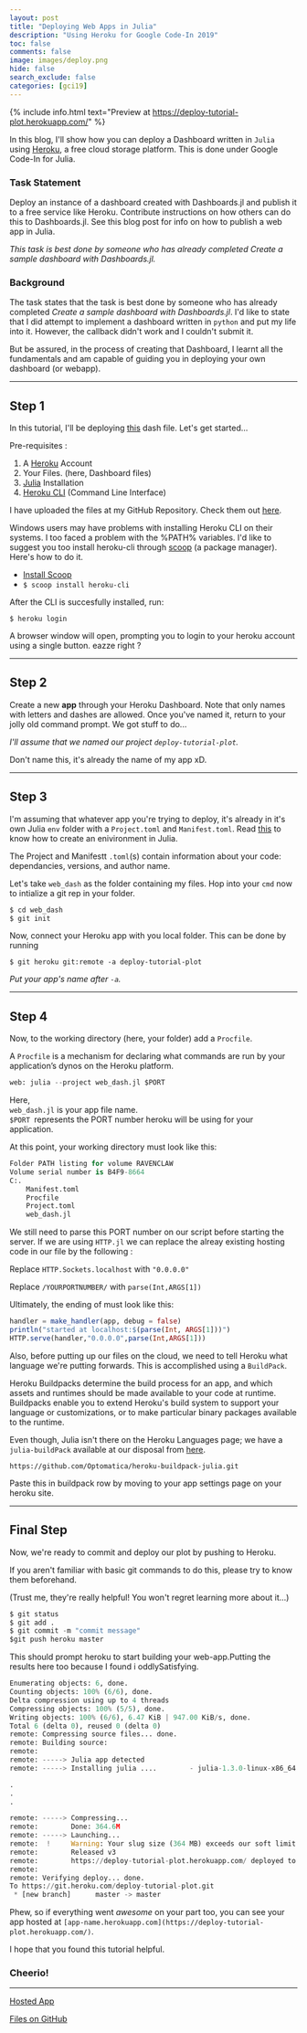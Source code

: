 ```yaml
---
layout: post
title: "Deploying Web Apps in Julia"
description: "Using Heroku for Google Code-In 2019"
toc: false
comments: false
image: images/deploy.png
hide: false
search_exclude: false
categories: [gci19]
--- 
```


{% include info.html text="Preview at https://deploy-tutorial-plot.herokuapp.com/" %}

In this blog, I'll show how you can deploy a Dashboard written in `Julia` using [Heroku](https://heroku.com/), a free cloud storage platform. This is done under Google Code-In for Julia.

### Task Statement

Deploy an instance of a dashboard created with Dashboards.jl and publish it to a free service like Heroku. Contribute instructions on how others can do this to Dashboards.jl. See this blog post for info on how to publish a web app in Julia.

*This task is best done by someone who has already completed Create a sample dashboard with Dashboards.jl.*

### Background

The task states that the task is best done by someone who has already completed *Create a sample dashboard with Dashboards.jl*. 
I'd like to state that I did attempt to implement a dashboard written in `python` and put my life into it. However, the callback didn't work and I couldn't submit it. 

But be assured, in the process of creating that Dashboard, I learnt all the fundamentals and am capable of guiding you in deploying  your own dashboard (or webapp).

---

## Step 1

In this tutorial, I'll be deploying [this](https://github.com/waralex/DashboardsExamples/blob/master/dash_tutorial/3_basic_dash_callbacks_2.jl) dash file.
Let's get started...

Pre-requisites :

1. A [Heroku](https://heroku.com/) Account
2. Your Files. (here, Dashboard files)
3. [Julia](https://julialang.org/downloads/) Installation
4. [Heroku CLI](https://devcenter.heroku.com/articles/heroku-cli) (Command Line Interface)

I have uploaded the files at my GitHub Repository. Check them out [here](https://github.com/PseudoCodeNerd/deploy_a_dashboard).

Windows users may have problems with installing Heroku CLI on their systems. I too faced a problem with the %PATH% variables. I'd like to suggest you too install heroku-cli through [scoop](https://scoop.sh) (a package manager). Here's how to do it.

- [Install Scoop](https://www.onmsft.com/how-to/how-to-install-the-scoop-package-manager-in-windows-10)
- `$ scoop install heroku-cli`

After the CLI is succesfully installed, run:

`$ heroku login`

A browser window will open, prompting you to login to your heroku account using a single button. eazze right ?

---

## Step 2

Create a new **app** through your Heroku Dashboard. 
Note that only names with letters and dashes are allowed. Once you've named it, return to your jolly old command prompt. We got stuff to do...

*I'll assume that we named our project `deploy-tutorial-plot`.* 

Don't name this, it's already the name of my app xD.

---

## Step 3

I'm assuming that whatever app you're trying to deploy, it's already in it's own Julia `env` folder with a `Project.toml` and `Manifest.toml`. Read [this](https://julialang.github.io/Pkg.jl/stable/environments/) to know how to create an enivironment in Julia.

The Project and Manifestt `.toml`(s) contain information about your code: dependancies, versions, and author name. 

Let's take `web_dash` as the folder containing my files.
Hop into your `cmd` now to intialize a git rep in your folder.

```python
$ cd web_dash
$ git init
```
Now, connect your Heroku app with you local folder. This can be done by running 

```console
$ git heroku git:remote -a deploy-tutorial-plot
```

*Put your app's name after `-a`.*

---

## Step 4

Now, to the working directory (here, your folder) add a `Procfile`.

A `Procfile` is a mechanism for declaring what commands are run by your application’s dynos on the Heroku platform.

```python
web: julia --project web_dash.jl $PORT
```

Here,<br>
`web_dash.jl` is your app file name.<br> `$PORT `represents the PORT number heroku will be using for your application.

At this point, your working directory must look like this:

```python
Folder PATH listing for volume RAVENCLAW
Volume serial number is B4F9-8664
C:.
    Manifest.toml
    Procfile
    Project.toml
    web_dash.jl
```

We still need to parse this PORT number on our script before starting the server. If we are using `HTTP.jl` we can replace the alreay existing hosting code in our file by the following :

 Replace `HTTP.Sockets.localhost` with `"0.0.0.0"`

 Replace `/YOURPORTNUMBER/` with `parse(Int,ARGS[1])`

Ultimately, the ending of must look like this:

```julia
handler = make_handler(app, debug = false)
println("started at localhost:$(parse(Int, ARGS[1]))")
HTTP.serve(handler,"0.0.0.0",parse(Int,ARGS[1]))
```

Also, before putting up our files on the cloud, we need to tell Heroku what language we're putting forwards. This is accomplished using a `BuildPack`.

Heroku Buildpacks determine the build process for an app, and which assets and runtimes should be made available to your code at runtime. Buildpacks enable you to extend Heroku's build system to support your language or customizations, or to make particular binary packages available to the runtime.

Even though, Julia isn't there on the Heroku Languages page; we have a `julia-buildPack` available at our disposal from [here](https://github.com/Optomatica/heroku-buildpack-julia).

`https://github.com/Optomatica/heroku-buildpack-julia.git`

Paste this in buildpack row by moving to your app settings page on your heroku site.

---

## Final Step

Now, we're ready to commit and deploy our plot by pushing to Heroku.

If you aren't familiar with basic git commands to do this, please try to know them beforehand.

(Trust me, they're really helpful! You won't regret learning more about it...)

```python
$ git status
$ git add .
$ git commit -m "commit message"
$git push heroku master
```

This should prompt heroku to start building your web-app.Putting the results here too because I found i oddlySatisfying.

```python
Enumerating objects: 6, done.
Counting objects: 100% (6/6), done.
Delta compression using up to 4 threads
Compressing objects: 100% (5/5), done.
Writing objects: 100% (6/6), 6.47 KiB | 947.00 KiB/s, done.
Total 6 (delta 0), reused 0 (delta 0)
remote: Compressing source files... done.
remote: Building source:
remote:
remote: -----> Julia app detected
remote: -----> Installing julia ....        - julia-1.3.0-linux-x86_64.tar.gz

.
.
.

remote: -----> Compressing...
remote:        Done: 364.6M
remote: -----> Launching...
remote:  !     Warning: Your slug size (364 MB) exceeds our soft limit (300 MB) which may affect boot time.
remote:        Released v3
remote:        https://deploy-tutorial-plot.herokuapp.com/ deployed to Heroku
remote:
remote: Verifying deploy... done.
To https://git.heroku.com/deploy-tutorial-plot.git
 * [new branch]      master -> master
```

Phew, so if everything went *awesome* on your part too, you can see your app hosted at `[app-name.herokuapp.com](https://deploy-tutorial-plot.herokuapp.com/)`.

I hope that you found this tutorial helpful. 

### Cheerio!

---

[Hosted App](https://deploy-tutorial-plot.herokuapp.com/) 

[Files on GitHub](https://github.com/PseudoCodeNerd/deploy_a_dashboard)

